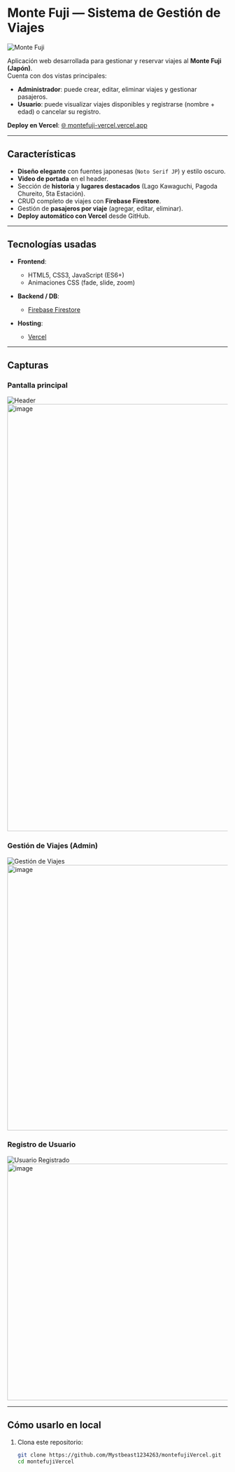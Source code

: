 #  Monte Fuji — Sistema de Gestión de Viajes  

![Monte Fuji](https://cdn.getyourguide.com/img/location/5b60ccb628680.jpeg/99.jpg)

Aplicación web desarrollada para gestionar y reservar viajes al **Monte Fuji (Japón)**.  
Cuenta con dos vistas principales:  

-  **Administrador**: puede crear, editar, eliminar viajes y gestionar pasajeros.  
-  **Usuario**: puede visualizar viajes disponibles y registrarse (nombre + edad) o cancelar su registro.  

 **Deploy en Vercel**: [🌐 montefuji-vercel.vercel.app](https://montefuji-vercel.vercel.app)

---

##  Características

-  **Diseño elegante** con fuentes japonesas (`Noto Serif JP`) y estilo oscuro.  
-  **Video de portada** en el header.  
-  Sección de **historia** y **lugares destacados** (Lago Kawaguchi, Pagoda Chureito, 5ta Estación).  
-  CRUD completo de viajes con **Firebase Firestore**.  
-  Gestión de **pasajeros por viaje** (agregar, editar, eliminar).  
- **Deploy automático con Vercel** desde GitHub.  

---

##  Tecnologías usadas

- **Frontend**:  
  - HTML5, CSS3, JavaScript (ES6+)  
  - Animaciones CSS (fade, slide, zoom)  

- **Backend / DB**:  
  - [Firebase Firestore](https://firebase.google.com/)  

- **Hosting**:  
  - [Vercel](https://vercel.com/)  

---

##  Capturas

### Pantalla principal
![Header](https://cdn.getyourguide.com/img/location/606212d105cef-wide.jpeg/99.jpg)
<img width="1897" height="975" alt="image" src="https://github.com/user-attachments/assets/634fecf8-4c95-460e-b355-5b7665494f8f" />

### Gestión de Viajes (Admin)
![Gestión de Viajes](https://cdn.gaijinpot.com/app/uploads/sites/6/2019/11/Chureito-Pagoda-Autumn-1024x568.jpg)
<img width="919" height="606" alt="image" src="https://github.com/user-attachments/assets/ad6fcea7-3193-4065-9856-fd197294f23e" />

### Registro de Usuario
![Usuario Registrado](https://cdn.getyourguide.com/img/location/5b60ccb628680.jpeg/99.jpg)
<img width="900" height="540" alt="image" src="https://github.com/user-attachments/assets/3468a6fd-2f50-46e0-ab66-ccb739eb08f5" />

---

##  Cómo usarlo en local

1. Clona este repositorio:
   ```bash
   git clone https://github.com/Mystbeast1234263/montefujiVercel.git
   cd montefujiVercel
